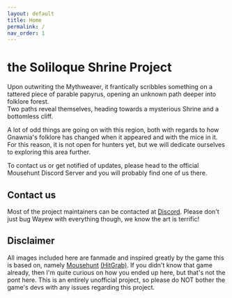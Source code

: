 ```yaml
---
layout: default
title: Home
permalink: /
nav_order: 1
---
```


# the Soliloque Shrine Project

Upon outwriting the Mythweaver, it frantically scribbles something on a tattered piece of parable papyrus, opening an unknown path deeper into folklore forest.  
Two paths reveal themselves, heading towards a mysterious Shrine and a bottomless cliff.  

A lot of odd things are going on with this region, both with regards to how Gnawnia's folklore has changed when it appeared and with the mice in it. For this reason, it is not open for hunters yet, but we will dedicate ourselves to exploring this area further.


To contact us or get notified of updates, please head to the official Mousehunt Discord Server and you will probably find one of us there.

## Contact us

Most of the project maintainers can be contacted at [Discord](https://discord.gg/mousehunt).
Please don't just bug Wayew with everything though, we know the art is terrific!

## Disclaimer

All images included here are fanmade and inspired greatly by the game this is based on, namely [Mousehunt](https://www.mousehuntgame.com/) [(HitGrab)](https://hitgrab.com/). If you didn't know that game already, then I'm quite curious on how you ended up here, but that's not the pont here. This is an entirely unofficial project, so please do NOT bother the game's devs with any issues regarding this project.